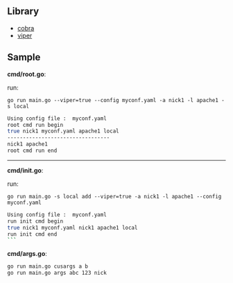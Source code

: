 ## Library

- [cobra](https://github.com/spf13/cobra)
- [viper](https://github.com/spf13/viper)

## Sample

**cmd/root.go**:

run:

`go run main.go --viper=true --config myconf.yaml -a nick1 -l apache1 -s local`

```sh
Using config file :  myconf.yaml
root cmd run begin
true nick1 myconf.yaml apache1 local
---------------------------------
nick1 apache1
root cmd run end
```

---

**cmd/init.go**:

run:

`go run main.go -s local add --viper=true -a nick1 -l apache1 --config myconf.yaml`

````sh
Using config file :  myconf.yaml
run init cmd begin
true nick1 myconf.yaml nick1 apache1 local
run init cmd end
```
````

**cmd/args.go**:

```sh
go run main.go cusargs a b
go run main.go args abc 123 nick
```
